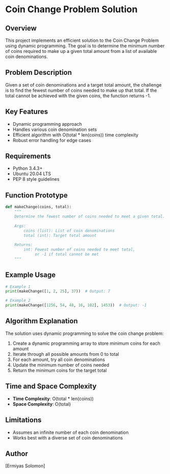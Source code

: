 # Coin Change Problem Solution

## Overview
This project implements an efficient solution to the Coin Change Problem using dynamic programming. The goal is to determine the minimum number of coins required to make up a given total amount from a list of available coin denominations.

## Problem Description
Given a set of coin denominations and a target total amount, the challenge is to find the fewest number of coins needed to make up that total. If the total cannot be achieved with the given coins, the function returns -1.

## Key Features
- Dynamic programming approach
- Handles various coin denomination sets
- Efficient algorithm with O(total * len(coins)) time complexity
- Robust error handling for edge cases

## Requirements
- Python 3.4.3+
- Ubuntu 20.04 LTS
- PEP 8 style guidelines

## Function Prototype
```python
def makeChange(coins, total):
    """
    Determine the fewest number of coins needed to meet a given total.
    
    Args:
        coins (list): List of coin denominations
        total (int): Target total amount
    
    Returns:
        int: Fewest number of coins needed to meet total, 
             or -1 if total cannot be met
    """
```

## Example Usage
```python
# Example 1
print(makeChange([1, 2, 25], 37))  # Output: 7

# Example 2
print(makeChange([1256, 54, 48, 16, 102], 1453))  # Output: -1
```

## Algorithm Explanation
The solution uses dynamic programming to solve the coin change problem:
1. Create a dynamic programming array to store minimum coins for each amount
2. Iterate through all possible amounts from 0 to total
3. For each amount, try all coin denominations
4. Update the minimum number of coins needed
5. Return the minimum coins for the target total

## Time and Space Complexity
- **Time Complexity**: O(total * len(coins))
- **Space Complexity**: O(total)

## Limitations
- Assumes an infinite number of each coin denomination
- Works best with a diverse set of coin denominations

## Author
[Ermiyas Solomon]
```